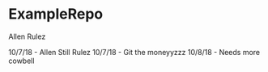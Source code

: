 # ExampleRepo

Allen Rulez

10/7/18 - Allen Still Rulez
10/7/18 - Git the moneyyzzz
10/8/18 - Needs more cowbell